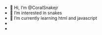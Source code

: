 - 👋 Hi, I’m @CoralSnakejr
- 👀 I’m interested in snakes
- 🌱 I’m currently learning html and javascript
-
-

<!---
CoralSnakejr/CoralSnakejr is a ✨ special ✨ repository because its `README.md` (this file) appears on your GitHub profile.
You can click the Preview link to take a look at your changes.
--->
